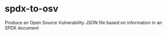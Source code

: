 # spdx-to-osv
Produce an Open Source Vulnerability JSON file based on information in an SPDX document
